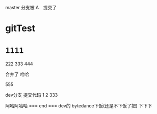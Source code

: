 master 分支被 A　提交了
# gitTest

# `1111`
222
333
444

合并了 哈哈 

555

dev分支 提交代码
1
2
333

阿哈阿哈哈
=== end ===
dev的 bytedance下饭(还是不下饭了把)
下下下
